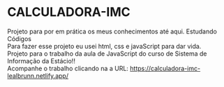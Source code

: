 # CALCULADORA-IMC
Projeto para por em prática os meus conhecimentos até aqui. Estudando Códigos
<br> 
Para fazer esse projeto eu usei html, css e javaScript para dar vida.
<br>
Projeto para o trabalho da aula de JavaScript do curso de Sistema de Informação da Estácio!!
<br>
Acompanhe o trabalho clicando na a URL: https://calculadora-imc-lealbrunn.netlify.app/      

